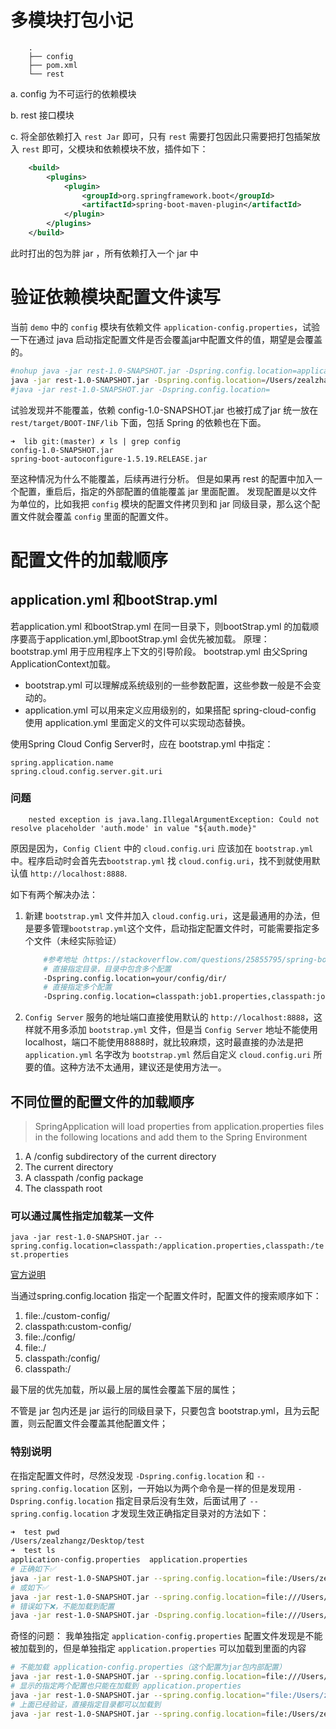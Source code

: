 # 多模块打包小记

```
    .
    ├── config
    ├── pom.xml
    └── rest
```
a. config 为不可运行的依赖模块

b. rest 接口模块

c. 将全部依赖打入 `rest Jar` 即可，只有 `rest` 需要打包因此只需要把打包插架放入 `rest` 即可，父模块和依赖模块不放，插件如下：

```xml
    <build>
        <plugins>
            <plugin>
                <groupId>org.springframework.boot</groupId>
                <artifactId>spring-boot-maven-plugin</artifactId>
            </plugin>
        </plugins>
    </build>
```
此时打出的包为胖 jar ，所有依赖打入一个 jar 中

# 验证依赖模块配置文件读写
当前 `demo` 中的 `config` 模块有依赖文件 `application-config.properties`，试验一下在通过 java 启动指定配置文件是否会覆盖jar中配置文件的值，期望是会覆盖的。

```bash
#nohup java -jar rest-1.0-SNAPSHOT.jar -Dspring.config.location=application.properties > /dev/null 2>&1 &
java -jar rest-1.0-SNAPSHOT.jar -Dspring.config.location=/Users/zealzhangz/Documents/dev/company/sky-test/config-test/rest/target/application.properties
#java -jar rest-1.0-SNAPSHOT.jar -Dspring.config.location=
```
试验发现并不能覆盖，依赖 config-1.0-SNAPSHOT.jar 也被打成了jar 统一放在 `rest/target/BOOT-INF/lib` 下面，包括 Spring 的依赖也在下面。

```
➜  lib git:(master) ✗ ls | grep config 
config-1.0-SNAPSHOT.jar
spring-boot-autoconfigure-1.5.19.RELEASE.jar

```
至这种情况为什么不能覆盖，后续再进行分析。
但是如果再 rest 的配置中加入一个配置，重启后，指定的外部配置的值能覆盖 jar 里面配置。
发现配置是以文件为单位的，比如我把 `config` 模块的配置文件拷贝到和 jar 同级目录，那么这个配置文件就会覆盖 `config` 里面的配置文件。

# 配置文件的加载顺序
## application.yml 和bootStrap.yml
若application.yml 和bootStrap.yml 在同一目录下，则bootStrap.yml 的加载顺序要高于application.yml,即bootStrap.yml  会优先被加载。
原理：
bootstrap.yml 用于应用程序上下文的引导阶段。 bootstrap.yml 由父Spring ApplicationContext加载。

- bootstrap.yml 可以理解成系统级别的一些参数配置，这些参数一般是不会变动的。
- application.yml 可以用来定义应用级别的，如果搭配 spring-cloud-config 使用 application.yml 里面定义的文件可以实现动态替换。

使用Spring Cloud Config Server时，应在 bootstrap.yml 中指定：

```
spring.application.name
spring.cloud.config.server.git.uri
```

### 问题

```
    nested exception is java.lang.IllegalArgumentException: Could not resolve placeholder 'auth.mode' in value "${auth.mode}"
```
原因是因为，`Config Client` 中的 `cloud.config.uri` 应该加在 `bootstrap.yml` 中。程序启动时会首先去`bootstrap.yml` 找 `cloud.config.uri`，找不到就使用默认值 `http://localhost:8888`.

如下有两个解决办法：
1. 新建 `bootstrap.yml` 文件并加入 `cloud.config.uri`，这是最通用的办法，但是要多管理`bootstrap.yml`这个文件，启动指定配置文件时，可能需要指定多个文件（未经实际验证）

    ```bash
        #参考地址（https://stackoverflow.com/questions/25855795/spring-boot-and-multiple-external-configuration-files）
        # 直接指定目录，目录中包含多个配置
        -Dspring.config.location=your/config/dir/
        # 直接指定多个配置
        -Dspring.config.location=classpath:job1.properties,classpath:job2.properties
    ```
2. `Config Server` 服务的地址端口直接使用默认的 `http://localhost:8888`，这样就不用多添加 `bootstrap.yml` 文件，但是当 `Config Server` 地址不能使用localhost，端口不能使用8888时，就比较麻烦，这时最直接的办法是把 `application.yml` 名字改为 `bootstrap.yml` 然后自定义 `cloud.config.uri` 所要的值。这种方法不太通用，建议还是使用方法一。

## 不同位置的配置文件的加载顺序

> SpringApplication will load properties from application.properties files in the following locations and add them to the Spring Environment

1. A /config subdirectory of the current directory
2. The current directory
3. A classpath /config package 
4. The classpath root

### 可以通过属性指定加载某一文件

`java -jar rest-1.0-SNAPSHOT.jar --spring.config.location=classpath:/application.properties,classpath:/test.properties`

[官方说明](https://docs.spring.io/spring-boot/docs/current/reference/html/boot-features-external-config.html)

当通过spring.config.location 指定一个配置文件时，配置文件的搜索顺序如下：
1. file:./custom-config/
2. classpath:custom-config/
3. file:./config/
4. file:./
5. classpath:/config/
6. classpath:/

最下层的优先加载，所以最上层的属性会覆盖下层的属性；

不管是 jar 包内还是 jar 运行的同级目录下，只要包含 bootstrap.yml，且为云配置，则云配置文件会覆盖其他配置文件；


### 特别说明
在指定配置文件时，尽然没发现 `-Dspring.config.location` 和 `--spring.config.location` 区别，一开始以为两个命令是一样的但是发现用 `-Dspring.config.location` 指定目录后没有生效，后面试用了 `--spring.config.location` 才发现生效正确指定目录对的方法如下：

```bash
➜  test pwd
/Users/zealzhangz/Desktop/test
➜  test ls
application-config.properties  application.properties
# 正确如下✅
java -jar rest-1.0-SNAPSHOT.jar --spring.config.location=file:/Users/zealzhangz/Desktop/test/
# 或如下✅
java -jar rest-1.0-SNAPSHOT.jar --spring.config.location=file:///Users/zealzhangz/Desktop/test/
# 错误如下❌，不能加载到配置
java -jar rest-1.0-SNAPSHOT.jar -Dspring.config.location=file:///Users/zealzhangz/Desktop/test/
```
奇怪的问题：
我单独指定 `application-config.properties` 配置文件发现是不能被加载到的，但是单独指定 `application.properties` 可以加载到里面的内容

```bash
# 不能加载 application-config.properties（这个配置为jar包内部配置）
java -jar rest-1.0-SNAPSHOT.jar --spring.config.location=file:///Users/zealzhangz/Desktop/test/application-config.properties
# 显示的指定两个配置也只能在加载到 application.properties
java -jar rest-1.0-SNAPSHOT.jar --spring.config.location="file:/Users/zealzhangz/Desktop/test/application.properties,file:/Users/zealzhangz/Desktop/test/application-config.properties"
# 上面已经验证，直接指定目录都可以加载到
java -jar rest-1.0-SNAPSHOT.jar --spring.config.location=file:/Users/zealzhangz/Desktop/test/
```